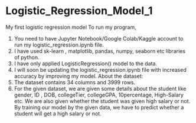 # Logistic_Regression_Model_1
My first logistic regression model
To run my program,
  1. You need to have Jupyter Notebook/Google Colab/Kaggle account to run my logistic_regression.ipynb file.
  2. I have used sk-learn , matplotlib, pandas, numpy, seaborn etc libraries of python.
  3. I have only applied LogisticRegression() model to the data.
  4. I will soon be updating the logistic_regression.ipynb file with increased accuracy by improving my model.
About the dataset:
  1. The dataset contains 34 columns and 3999 rows.
  2. For the given dataset, we are given some details about the student like gender, ID , DOB, collegeTier, collegeGPA, 10percentage, High-Salary etc. We are also given whether the student was given high salary or not. By training our model by the given data, we have to predict whether a student will get a high salary or not.
 
